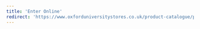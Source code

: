 ```yaml
---
title: 'Enter Online'
redirect: 'https://www.oxforduniversitystores.co.uk/product-catalogue/physics/bpho-201819'
---
```


